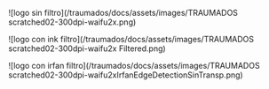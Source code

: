 ![logo sin filtro](/traumados/docs/assets/images/TRAUMADOS scratched02-300dpi-waifu2x.png)

![logo con ink filtro](/traumados/docs/assets/images/TRAUMADOS scratched02-300dpi-waifu2x Filtered.png)

![logo con irfan filtro](/traumados/docs/assets/images/TRAUMADOS scratched02-300dpi-waifu2xIrfanEdgeDetectionSinTransp.png)
